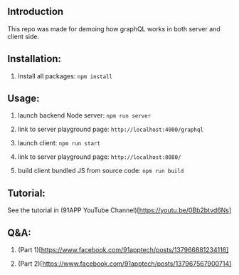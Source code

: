 ## Introduction

This repo was made for demoing how graphQL works in both server and client side.

## Installation:

1. Install all packages:
   `npm install`

## Usage:

1. launch backend Node server:
   `npm run server`

2. link to server playground page:
   `http://localhost:4000/graphql`

3. launch client:
   `npm run start`

4. link to server playground page:
   `http://localhost:8080/`

5. build client bundled JS from source code:
   `npm run build`

## Tutorial:

See the tutorial in (91APP YouTube Channel)[https://youtu.be/0Bb2btvd6Ns]

## Q&A:

1. (Part 1)[https://www.facebook.com/91apptech/posts/137966881234116]

2. (Part 2)[https://www.facebook.com/91apptech/posts/137967567900714]
